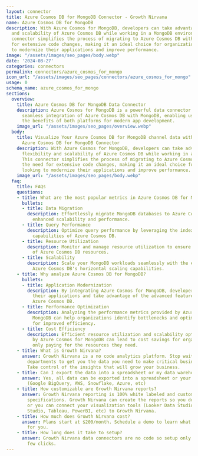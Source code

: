 ```yaml
---
layout: connector
title: Azure Cosmos DB for MongoDB Connector - Growth Nirvana
name: Azure Cosmos DB for MongoDB
description: With Azure Cosmos for MongoDB, developers can take advantage of the flexibility
  and scalability of Azure Cosmos DB while working in a MongoDB environment. This
  connector simplifies the process of migrating to Azure Cosmos DB without the need
  for extensive code changes, making it an ideal choice for organizations looking
  to modernize their applications and improve performance.
image: "/assets/images/seo_pages/body.webp"
date: '2024-08-27'
categories: connectors
permalink: connectors/azure_cosmos_for_mongo
icon_url: "/assets/images/seo_pages/connectors/azure_cosmos_for_mongo"
usage: 0
schema_name: azure_cosmos_for_mongo
sections:
  overview:
    title: Azure Cosmos DB for MongoDB Data Connector
    description: Azure Cosmos for MongoDB is a powerful data connector that allows
      seamless integration of Azure Cosmos DB with MongoDB, enabling users to leverage
      the benefits of both platforms for modern app development.
    image_url: "/assets/images/seo_pages/overview.webp"
  body:
    title: Visualize Your Azure Cosmos DB for MongoDB channel data with Growth Nirvana's
      Azure Cosmos DB for MongoDB Connector
    description: With Azure Cosmos for MongoDB, developers can take advantage of the
      flexibility and scalability of Azure Cosmos DB while working in a MongoDB environment.
      This connector simplifies the process of migrating to Azure Cosmos DB without
      the need for extensive code changes, making it an ideal choice for organizations
      looking to modernize their applications and improve performance.
    image_url: "/assets/images/seo_pages/body.webp"
  faq:
    title: FAQs
    questions:
    - title: What are the most popular metrics in Azure Cosmos DB for MongoDB to analyze?
      bullets:
      - title: Data Migration
        description: Effortlessly migrate MongoDB databases to Azure Cosmos DB for
          enhanced scalability and performance.
      - title: Query Performance
        description: Optimize query performance by leveraging the indexing and partitioning
          capabilities of Azure Cosmos DB.
      - title: Resource Utilization
        description: Monitor and manage resource utilization to ensure efficient use
          of Azure Cosmos DB resources.
      - title: Scalability
        description: Scale your MongoDB workloads seamlessly with the elasticity of
          Azure Cosmos DB's horizontal scaling capabilities.
    - title: Why analyze Azure Cosmos DB for MongoDB?
      bullets:
      - title: Application Modernization
        description: By integrating Azure Cosmos for MongoDB, developers can modernize
          their applications and take advantage of the advanced features offered by
          Azure Cosmos DB.
      - title: Performance Optimization
        description: Analyzing the performance metrics provided by Azure Cosmos for
          MongoDB can help organizations identify bottlenecks and optimize query performance
          for improved efficiency.
      - title: Cost Efficiency
        description: Efficient resource utilization and scalability options offered
          by Azure Cosmos for MongoDB can lead to cost savings for organizations by
          only paying for the resources they need.
    - title: What is Growth Nirvana?
      answer: Growth Nirvana is a no code analytics platform. Stop waiting for other
        departments to get you the data you need to make critical business decisions.
        Take control of the insights that will grow your business.
    - title: Can I export the data into a spreadsheet or my data warehouse?
      answer: Yes, all data can be exported into a spreadsheet or your data warehouse
        (Google BigQuery, AWS, Snowflake, Azure, etc)
    - title: How customizable are Growth Nirvana reports?
      answer: Growth Nirvana reporting is 100% white labeled and customized to your
        specifications. Growth Nirvana can create the reports so you don’t have to
        or you can connect your visualization tools (Looker Data Studio/Google Data
        Studio, Tableau, PowerBI, etc) to Growth Nirvana.
    - title: How much does Growth Nirvana cost?
      answer: Plans start at $200/month. Schedule a demo to learn what plan is best
        for you.
    - title: How long does it take to setup?
      answer: Growth Nirvana data connectors are no code so setup only requires a
        few clicks.
---
```

